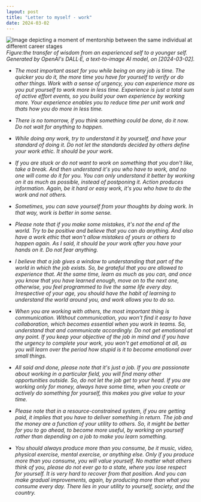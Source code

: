 ```yaml
---
layout: post
title: "Letter to myself - work"
date: 2024-03-02
---
```


![Image depicting a moment of mentorship between the same individual at different career stages](/dailylog/assets/images/to_younger_self.jpeg)
*Figure:the transfer of wisdom from an experienced self to a younger self. Generated by OpenAI's DALL·E, a text-to-image AI model, on [2024-03-02].*

* *The most important asset for you while being on any job is time. The quicker you do it, the more time you have for yourself to verify or do other things. Work with a sense of urgency, you can experience more as you put yourself to work more in less time. Experience is just a total sum of active effort events, so you build your own experience by working more. Your experience enables you to reduce time per unit work and thats how you do more in less time.*

* *There is no tomorrow, if you think something could be done, do it now. Do not wait for anything to happen.*

* *While doing any work, try to understand it by yourself, and have your standard of doing it. Do not let the standards decided by others define your work ethic. It should be your work.*

* *If you are stuck or do not want to work on something that you don't like, take a break. And then understand it's you who have to work, and no one will come do it for you. You can only understand it better by working on it as much as possible, instead of postponing it. Action produces information. Again, be it hard or easy work, it's you who have to do the work and not others.*

* *Sometimes, you can save yourself from your thoughts by doing work. In that way, work is better in some sense.*

* *Please note that if you make some mistakes, it's not the end of the world. Try to be positive and believe that you can do anything. And also have a work ethic that won't allow mistakes of yours or others to happen again. As I said, it should be your work after you have your hands on it. Do not fear anything.*

* *I believe that a job gives a window to understanding that part of the world in which the job exists. So, be grateful that you are allowed to experience that. At the same time, learn as much as you can, and once you know that you have learned enough, move on to the next one, otherwise, you feel programmed to live the same life every day. Irrespective of your age, you should have the habit of learning to understand the world around you, and work allows you to do so.*

* *When you are working with others, the most important thing is communication. Without communication, you won't find it easy to have collaboration, which becomes essential when you work in teams. So, understand that and communicate accordingly. Do not get emotional at any point. If you keep your objective of the job in mind and if you have the urgency to complete your work, you won't get emotional at all, as you will learn over the period how stupid is it to become emotional over small things.*

* *All said and done, please note that it's just a job. If you are passionate about working in a particular field, you will find many other opportunities outside. So, do not let the job get to your head. If you are working only for money, always have some time, when you create or actively do something for yourself, this makes you give value to your time.*

* *Please note that in a resource-constrained system, if you are getting paid, it implies that you have to deliver something in return. The job and the money are a function of your utility to others. So, it might be better for you to go ahead, to become more useful, by working on yourself rather than depending on a job to make you learn something.* 

* *You should always produce more than you consume, be it music, video, physical exercise, mental exercise, or anything else. Only if you produce more than you consume, you will value yourself. No matter what others think of you, please do not ever go to a state, where you lose respect for yourself. It is very hard to recover from that position. And you can make gradual improvements, again, by producing more than what you consume every day. There lies in your utility to yourself, society, and the country.*